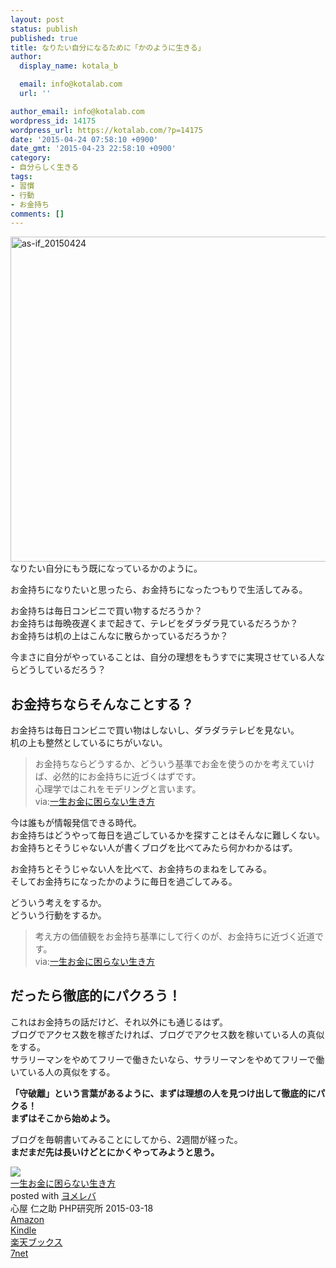 ```yaml
---
layout: post
status: publish
published: true
title: なりたい自分になるために「かのように生きる」
author:
  display_name: kotala_b

  email: info@kotalab.com
  url: ''

author_email: info@kotalab.com
wordpress_id: 14175
wordpress_url: https://kotalab.com/?p=14175
date: '2015-04-24 07:58:10 +0900'
date_gmt: '2015-04-23 22:58:10 +0900'
category:
- 自分らしく生きる
tags:
- 習慣
- 行動
- お金持ち
comments: []
---
```

<p><img src="https://kotalab.com/wp-content/uploads/2015/04/as-if_20150424-780x520.jpg" alt="as-if_20150424" width="780" height="520" class="aligncenter size-large wp-image-14177" /><br />
なりたい自分にもう既になっているかのように。</p>
<p>お金持ちになりたいと思ったら、お金持ちになったつもりで生活してみる。</p>
<p>お金持ちは毎日コンビニで買い物するだろうか？<br />
お金持ちは毎晩夜遅くまで起きて、テレビをダラダラ見ているだろうか？<br />
お金持ちは机の上はこんなに散らかっているだろうか？</p>
<p>今まさに自分がやっていることは、自分の理想をもうすでに実現させている人ならどうしているだろう？<br />
</p>
<!--more-->
<h2>お金持ちならそんなことする？</h2>
<p>お金持ちは毎日コンビニで買い物はしないし、ダラダラテレビを見ない。<br />
机の上も整然としているにちがいない。</p>
<blockquote><p>
お金持ちならどうするか、どういう基準でお金を使うのかを考えていけば、必然的にお金持ちに近づくはずです。<br />
心理学ではこれをモデリングと言います。<br />
via:<a href="https://www.amazon.co.jp/exec/obidos/asin/4569822614/same-22/" rel="nofollow" target="_blank">一生お金に困らない生き方</a>
</p></blockquote>
<p>今は誰もが情報発信できる時代。<br />
お金持ちはどうやって毎日を過ごしているかを探すことはそんなに難しくない。<br />
お金持ちとそうじゃない人が書くブログを比べてみたら何かわかるはず。</p>
<p>お金持ちとそうじゃない人を比べて、<span class="b">お金持ちのまねをしてみる。</span><br />
そしてお金持ちになった<span class="b">かのように</span>毎日を過ごしてみる。</p>
<p>どういう考えをするか。<br />
どういう行動をするか。</p>
<blockquote><p>
考え方の価値観をお金持ち基準にして行くのが、お金持ちに近づく近道です。<br />
via:<a href="https://www.amazon.co.jp/exec/obidos/asin/4569822614/same-22/" rel="nofollow" target="_blank">一生お金に困らない生き方</a>
</p></blockquote>
<h2>だったら徹底的にパクろう！</h2>
<p>これはお金持ちの話だけど、それ以外にも通じるはず。<br />
ブログでアクセス数を稼ぎたければ、ブログでアクセス数を稼いている人の真似をする。<br />
サラリーマンをやめてフリーで働きたいなら、サラリーマンをやめてフリーで働いている人の真似をする。</p>
<p><strong>「守破離」という言葉があるように、まずは理想の人を見つけ出して徹底的にパクる！<br />
まずはそこから始めよう。</strong></p>
<p>ブログを毎朝書いてみることにしてから、2週間が経った。<br />
<strong>まだまだ先は長いけどとにかくやってみようと思う。</strong></p>
<div class="booklink-box">
<div class="booklink-image"><a href="https://www.amazon.co.jp/exec/obidos/asin/4569822614/same-22/" rel="nofollow" target="_blank"><img src="https://images-fe.ssl-images-amazon.com/images/I/51Hou4dBygL._SL160_.jpg" style="border: none;" /></a></div>
<div class="booklink-info">
<div class="booklink-name"><a href="https://www.amazon.co.jp/exec/obidos/asin/4569822614/same-22/" rel="nofollow" target="_blank">一生お金に困らない生き方</a>
<div class="booklink-powered-date">posted with <a href="https://yomereba.com" rel="nofollow" target="_blank">ヨメレバ</a></div>
</div>
<div class="booklink-detail">心屋 仁之助 PHP研究所 2015-03-18    </div>
<div class="booklink-link2">
<div class="shoplinkamazon"><a href="https://www.amazon.co.jp/exec/obidos/asin/4569822614/same-22/" rel="nofollow" target="_blank">Amazon</a></div>
<div class="shoplinkkindle"><a href="https://www.amazon.co.jp/exec/obidos/ASIN/B00VHPUKR0/same-22/" rel="nofollow" target="_blank">Kindle</a></div>
<div class="shoplinkrakuten"><a href="http://c.af.moshimo.com/af/c/click?a_id=374939&p_id=56&pc_id=56&pl_id=637&s_v=b5Rz2P0601xu&url=http%3A%2F%2Fbooks.rakuten.co.jp%2Frb%2F13169684%2F" rel="nofollow" target="_blank">楽天ブックス</a><img src="http://i.af.moshimo.com/af/i/impression?a_id=374939&p_id=56&pc_id=56&pl_id=637" width="1" height="1" style="border:none;"></div>
<div class="shoplinkseven"><a href="https://ck.jp.ap.valuecommerce.com/servlet/referral?sid=2967684&pid=881104827&vc_url=http%3A%2F%2Fwww.7netshopping.jp%2Fbooks%2Fsearch_result%2F%3Fctgy%3Dbooks%26code%3D4569822614" target="_blank">7net</a><img src="http://atq.ad.valuecommerce.com/servlet/atq/gifbanner?sid=2967684&pid=881104827" height="1" width="1" border="0"></div>
</p></div>
</div>
<div class="booklink-footer"></div>
</div>
